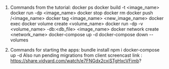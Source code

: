 1. Commands from the tutorial:
   docker ps
   docker build -t <image_name>
   docker run -dp <port> <image_name>
   docker stop <id>
   docker rm <id>
   docker push <user>/<image_name>
   docker tag <image_name> <new_image_name>
   docker exec <id>
   docker volume create <volume_name>
   docker run -dp <port> -v <volume_name> -db:<db_file> <image_name>
   docker network create <network_name>
   docker-compose up -d
   docker-compose down --volumes

2. Commands for starting the apps:
   bundle install
   npm i
   docker-compose up -d
   Also run pending migrations from client
   screencast link : https://share.vidyard.com/watch/e7FNGdx2cxiSTgHxcVFimb?
